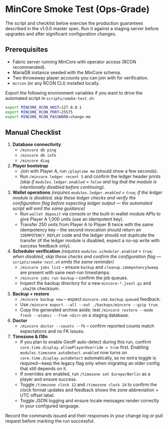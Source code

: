 # MinCore Smoke Test (Ops-Grade)

The script and checklist below exercise the production guarantees described in the v1.0.0 master
spec. Run it against a staging server before upgrades and after significant configuration changes.

## Prerequisites

* Fabric server running MinCore with operator access (RCON recommended).
* MariaDB instance seeded with the MinCore schema.
* Two throwaway player accounts you can join with for verification.
* `mcrcon` (or any RCON CLI) installed locally.

Export the following environment variables if you want to drive the automated script in
`scripts/smoke-test.sh`:

```sh
export MINCORE_RCON_HOST=127.0.0.1
export MINCORE_RCON_PORT=25575
export MINCORE_RCON_PASSWORD=change-me
```

## Manual Checklist

1. **Database connectivity**
   * `/mincore db ping`
   * `/mincore db info`
   * `/mincore diag`
2. **Player bootstrap**
   * Join with Player A, run `/playtime me` (should show a few seconds).
   * Run `/mincore ledger recent 5` and confirm the ledger header prints *(skip if `modules.ledger.enabled` = `false` and log
     that the module is intentionally disabled before continuing).* 
3. **Wallet operations** *(requires `modules.ledger.enabled` = `true`; if the ledger module is disabled, skip these ledger checks
   and verify the configuration flag before expecting ledger output — the automated script will emit the same guidance)*
   * Run `wallet deposit` via console or the built-in wallet module APIs to give Player A 1,000 units (use an idempotent
     key).
   * Transfer 250 units from Player A to Player B twice with the same idempotency key – the second invocation should return an
     `IDEMPOTENCY_REPLAY` code and the ledger should not duplicate the transfer (if the ledger module is disabled, expect a
     no-op write with success feedback only).
4. **Scheduler verification** *(requires `modules.scheduler.enabled` = `true`; when disabled, skip these checks and confirm the
   configuration flag — `scripts/smoke-test.sh` emits the same reminder)*
   * `/mincore jobs list` – ensure `backup` and `cleanup.idempotencySweep` are present with sane
     next-run timestamps.
   * `/mincore jobs run backup` – confirm the job queues.
   * Inspect the backup directory for a new `mincore-*.jsonl.gz` and `.sha256` checksum.
5. **Backup + restore**
   * `/mincore backup now` – expect `mincore.cmd.backup.queued` feedback.
   * Use `/mincore export --all --out ./backups/mincore --gzip true`.
   * Copy the generated archive aside; test `/mincore restore --mode fresh --atomic --from <dir>` on a
     staging database.
6. **Doctor**
   * `/mincore doctor --counts --fk` – confirm reported counts match expectations and no FK issues.
7. **Timezone & I18n**
   * If you plan to enable GeoIP auto-detect during this run, confirm `core.time.display.allowPlayerOverride = true` first. Enabling `modules.timezone.autoDetect.enabled` now turns on `core.time.display.autoDetect` automatically, so no extra toggle is required—keep the legacy flag only when migrating an older config that still depends on it.
   * If overrides are enabled, run `/timezone set Europe/Berlin` as a player and ensure success.
   * Toggle `/timezone clock 12` and `/timezone clock 24` to confirm the clock format updates and feedback shows the zone abbreviation + UTC offset label.
   * Toggle JSON logging and ensure locale messages render correctly in your configured language.

Record the commands issued and their responses in your change log or pull request before marking the
run successful.
